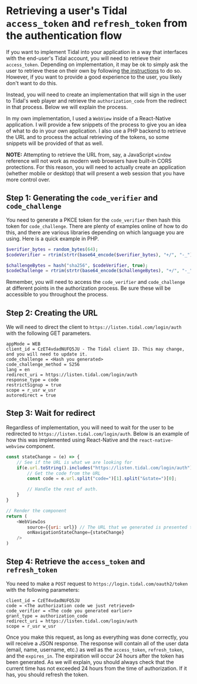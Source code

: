 # Retrieving a user's Tidal `access_token` and `refresh_token` from the authentication flow
If you want to implement Tidal into your application in a way that interfaces with the end-user's Tidal account, you will need to retrieve their `access_token`. Depending on implementation, it may be ok to simply ask the user to retrieve these on their own by following [the instructions]() to do so. However, if you want to provide a good experience to the user, you likely don't want to do this.

Instead, you will need to create an implementation that will sign in the user to Tidal's web player and retrieve the `authorization_code` from the redirect in that process. Below we will explain the process.

In my own implementation, I used a `WebView` inside of a React-Native application. I will provide a few snippets of the process to give you an idea of what to do in your own application. I also use a PHP backend to retrieve the URL and to process the actual retrieving of the tokens, so some snippets will be provided of that as well. 

**NOTE:** Attempting to retrieve the URL from, say, a JavaScript `window` reference will not work as modern web browsers have built-in CORS protections. For this reason, you will need to actually create an application (whether mobile or desktop) that will present a web session that you have more control over.

## Step 1: Generating the `code_verifier` and `code_challenge`
You need to generate a PKCE token for the `code_verifier` then hash this token for `code_challenge`. There are plenty of examples online of how to do this, and there are various libraries depending on which language you are using. Here is a quick example in PHP.

```php
$verifier_bytes = random_bytes(64);
$codeVerifier = rtrim(strtr(base64_encode($verifier_bytes), "+/", "-_"), "=");

$challengeBytes = hash("sha256", $codeVerifier, true);
$codeChallenge = rtrim(strtr(base64_encode($challengeBytes), "+/", "-_"), "=");
```

Remember, you will need to access the `code_verifier` and `code_challenge` at different points in the authorization process. Be sure these will be accessible to you throughout the process.

## Step 2: Creating the URL
We will need to direct the client to `https://listen.tidal.com/login/auth` with the following GET parameters.

```
appMode = WEB
client_id = CzET4vdadNUFQ5JU - The Tidal client ID. This may change, and you will need to update it.
code_challenge = <Hash you generated>
code_challenge_method = S256
lang = en
redirect_uri = https://listen.tidal.com/login/auth
response_type = code
restrictSignup = true
scope = r_usr w_usr
autoredirect = true
```

## Step 3: Wait for redirect
Regardless of implementation, you will need to wait for the user to be redirected to `https://listen.tidal.com/login/auth`. Below is an example of how this was implemented using React-Native and the `react-native-webview` component.

```js
const stateChange = (e) => {
    // See if the URL is what we are looking for
    if(e.url.toString().includes("https://listen.tidal.com/login/auth")) {
        // Get the code from the URL
        const code = e.url.split("code=")[1].split("&state=")[0];

        // Handle the rest of auth.
    }
}

// Render the component
return (
    <WebViewIos
        source={{uri: url}} // The URL that we generated is presented to the user.
        onNavigationStateChange={stateChange}
    />
)
```

## Step 4: Retrieve the `access_token` and `refresh_token`
You need to make a `POST` request to `https://login.tidal.com/oauth2/token` with the following parameters:

```text
client_id = CzET4vdadNUFQ5JU
code = <The authorization code we just retrieved>
code_verifier = <The code you generated earlier>
grant_type = authorization_code
redirect_uri = https://listen.tidal.com/login/auth
scope = r_usr w_usr
```

Once you make this request, as long as everything was done correctly, you will receive a JSON response. The response will contain all of the user data (email, name, username, etc.) as well as the `access_token`, `refresh_token`, and the `expires_in`. The expiration will occur 24 hours after the token has been generated. As we will explain, you should always check that the current time has not exceeded 24 hours from the time of authorization. If it has, you should refresh the token.
